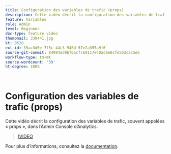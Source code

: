 ```yaml
---
title: Configuration des variables de trafic (props)
description: Cette vidéo décrit la configuration des variables de trafic, souvent appelées « props », dans l’Admin Console d’Analytics.
feature: Variables
role: Admin
level: Beginner
doc-type: feature video
thumbnail: 339441.jpg
kt: 9528
exl-id: 39ac3d0e-7f5c-44c3-946d-57e2a395a9f6
source-git-commit: 84984ad9bf65cfc69117e40ac0e0cfe503cac5e5
workflow-type: tm+mt
source-wordcount: '59'
ht-degree: 100%

---
```


# Configuration des variables de trafic (props)

Cette vidéo décrit la configuration des variables de trafic, souvent appelées « props », dans l’Admin Console d’Analytics.

>[!VIDEO](https://video.tv.adobe.com/v/339441/?quality=12&learn=on)

Pour plus d’informations, consultez la [documentation](https://experienceleague.adobe.com/docs/analytics/admin/admin-tools/traffic-variables/traffic-var.html?lang=fr).
